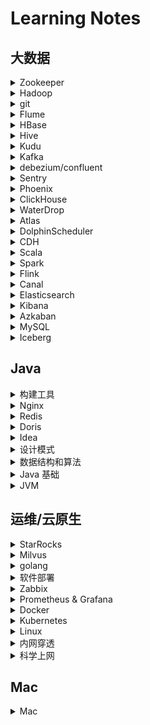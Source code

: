# Learning Notes

## 大数据

<details>
<summary>Zookeeper</summary>

* [Zookeeper3.4.5 分布式安装部署](note/zookeeper/zookeeper分布式安装部署.md)
* [Zookeeper 常用命令行操作](note/zookeeper/zookeeper常用命令行操作.md)
* [Zookeeper 实现分布式锁](note/zookeeper/zookeeper实现分布式锁.md)

</details>

<details>
<summary>Hadoop</summary>

* [Hadoop3.0 完全分部署安装部署](note/hadoop/Hadoop3.0完全分部署安装部署.md)
* [Hadoop 基准测试](note/hadoop/Hadoop基准测试.md)
* [Hadoop 数据迁移](note/hadoop/Hadoop数据迁移.md)

</details>

<details>
<summary>git</summary>

* [git ](note/git/git常用操作.md)
* [git log format](note/git/gitlogformat.md)
* [rpm方式 安装 gitlab](note/gitlab/rpm-gitlab.md)
* [docker方式 安装 gitlab](note/gitlab/docker-gitlab.md)
* [gitlab 关闭注册功能](note/gitlab/gitlab关闭注册功能.md)

</details>

<details>
<summary>Flume</summary>

* [Flume 安装部署](note/flume/Flume安装部署.md)

</details>

<details>
<summary>HBase</summary>

* [HBase 生产环境调优](note/HBase/HBase生产环境调优.md)

</details>

<details>
<summary>Hive</summary>

* [Hive 安装部署](note/hive/Hive安装部署.md)
* [Hive beeline连接](note/hive/Hive-beeline连接.md)
* [Hive 导出 csv 文件](note/hive/Hive导出csv文件.md)
* [Hive drop database删除数据库](note/hive/Hive-Drop-Database删除数据库.md)
* [Unable to instantiate org.apache.hadoop.hive.ql.metadata.SessionHiveMetaStoreClient](note/hive/Hive异常1.md)
* [Hive DDL 数据定义](note/hive/Hive-DDL数据定义.md)
* [Hive 查询](note/hive/Hive查询.md)

</details>

<details>
<summary>Kudu</summary>

* [kudu异常](note/kudu/kudu异常.md)

</details>

<details>
<summary>Kafka</summary>

* [kafka 安装部署](note/kafka/kafka安装部署.md)
* [kafka 常用命令](note/kafka/kafka常用命令.md)
* [kafka 杂谈](note/kafka/kafka杂谈.md)
* [kafka stop 脚本有时候不起作用的原因](note/kafka/kafka-stop脚本有时候不起作用的原因.md)
* [kafka connector rest api](note/kafka/KafkaConnectorRestApi.md)

</details>

<details>
<summary>debezium/confluent</summary>

* [使用 confluent 实现 SqlServer 实时同步数据到 PostGreSql](note/debezium/SqlServer-kafka-pgsql.md)
* [confluent6.0.1 平台搭建](note/debezium/confluent6.0.1平台搭建.md)

</details>

<details>
<summary>Sentry</summary>

* [CDH 安装配置Sentry](note/sentry/CDH安全之Sentry权限管理.md)
* [hue: There are currently no roles defined](note/sentry/sentry异常1.md)

</details>

<details>
<summary>Phoenix</summary>

* [CDH 平台安装 Apache Phoenix](note/phoenix/CDH平台安装Apache-Phoenix.md)

</details>

<details>
<summary>ClickHouse</summary>

* [ClickHouse 入门概述](note/ClickHouse/ClickHouseSummary.md)
* [ClickHouse 安装](note/ClickHouse/ClickHouseInstall.md)
* [ClickHouse 数据类型](note/ClickHouse/ClickHouseDataType.md)
* [ClickHouse 表引擎](note/ClickHouse/ClickHouseTableEngine.md)
* [ClickHouse 表操作](note/ClickHouse/ClickHouseTableOpt.md)

</details>

<details>
<summary>WaterDrop</summary>

* [WaterDrop入门](note/WaterDrop/WaterDrop基本概述.md)
* [Hive to Hdfs](note/WaterDrop/Hive2Hdfs.md)

</details>

<details>
<summary>Atlas</summary>

* [Atlas 安装](note/Atlas/Atlas安装.md)

</details>

<details>
<summary>DolphinScheduler</summary>

* [DolphinScheduler 安装](note/DolphinScheduler/DolphinScheduler安装.md)
* [DolphinScheduler 使用](note/DolphinScheduler/DolphinScheduler使用.md)
* [DolphinScheduler 本地开发环境搭建](note/DolphinScheduler/DolphinScheduler本地开发环境搭建.md)

</details>

<details>
<summary>CDH</summary>

* [CentOS7.3 CDH5.13.3 安装教程](note/cdh/Centos7.3-CDH5.13.3安装教程.md)
* [CentOS7.7 CDH6.2.1 安装教程](note/cdh/Centos7.7-CDH6.2.1安装教程.md)
* [CDH 安装 Hue 连接不上MySQL](note/cdh/CDH安装Hue连接不上MySQL.md)
* [CDH 查询 Hive执行过的SQL语句](note/cdh/CDH查询Hive执行过的SQL语句.md)

</details>

<details>
<summary>Scala</summary>

* [1. scala 变量和数据类型](note/scala/scala变量和数据类型.md)
* [2. scala 流程控制](note/scala/scala流程控制.md)
* [3. scala 函数之-语法](note/scala/scala函数之-语法.md)
* [3. scala 函数之-高阶函数(高阶算子)](note/scala/scala函数之-高阶函数(高阶算子).md)
* [4. scala 函数之-闭包和柯里化](note/scala/scala函数之-闭包和柯里化.md)
* [5. scala 包声明和包导入](note/scala/scala包声明和包导入.md)
* [6. scala 类和对象](note/scala/scala类和对象.md)
* [7. scala 给类取别名](note/scala/scala给类取别名.md)
* [8. scala 的 trait](note/scala/scala的trait.md)
* [9. scala 集合的 map 映射、高阶函数使用、集合的压平、 集合的过滤、集合的简化、集合的折叠、集合的扫描、集合的拉链、集合的迭代器、集合的分组](note/scala/scala集合的map映射等.md)
* [10.scala 模式匹配](note/scala/scala模式匹配match.md)
* [11.scala 部分应用函数与偏函数](note/scala/scala部分应用函数与偏函数.md)
* [12.scala 隐式转换](note/scala/scala隐式转换.md)
* [13.scala 的排序](note/scala/scala的排序.md)
* [14.scala API](note/scala/scala-API.md)
* [15.scala 数组](note/scala/scala数组.md)
* [16.scala 值调用、名调用和控制抽象](note/scala/scala值调用、名调用和控制抽象.md)

</details>

<details>
<summary>Spark</summary>

* [Spark 安装部署](note/spark/Spark安装部署.md)
* [Spark 常用 API](note/spark/Spark常用API.md)
* [Hive on Spark 参数调优](note/spark/HiveOnSpark参数调优.md)
* [Spark Streaming 的 reduceByKeyAndWindow 窗口函数](note/spark/SparkStreaming的reduceByKeyAndWindow窗口函数.md)
* [Spark 任务停止后自动重启](note/spark/Spark任务停止后自动重启.md)
* [Spark源码之-CDH6下Spark2.4写Hive分区表异常](note/spark/Spark源码之-CDH6下Spark2.4写Hive分区表异常.md)
* [Spark 读取HDFS失败](note/spark/Spark读取HDFS失败.md)
* [Spark 读取JDBC数据源优化和源码解析](note/spark/Spark读取JDBC数据源优化.md)
* [Spark 读取JDBC数据Time类型字段异常解析](note/spark/Spark读取JDBC数据Time类型字段异常解析.md)

&nbsp;&nbsp;&nbsp;&nbsp;**Spark 内核**

* [Spark 内核概述(待补充)]()
* [Spark 部署模式](note/spark/spark部署模式/spark部署模式.md)
* [Spark 任务调度机制](note/spark/spark任务调度机制/spark任务调度机制.md)
* [Spark Shuffle解析](note/spark/spark-memory/SparkShuffle解析.md)
* [Spark 内存管理](note/spark/spark-memory/Spark内存管理.md)

&nbsp;&nbsp;&nbsp;&nbsp;**Spark 性能优化和故障处理**

* [Spark 性能优化](note/spark/Spark性能优化和故障处理/Spark性能优化.md)
* [Spark 数据倾斜解决方案](note/spark/Spark性能优化和故障处理/Spark数据倾斜解决方案.md)
* [Spark 问题及解决](note/spark/Spark性能优化和故障处理/Spark问题及解决.md)

</details>

<details>
<summary>Flink</summary>

* [Flink 源码编译和远程debug设置(version: 1.12.7)](note/flink/flink编译.md)
* [Flink on Kubernetes native session mode 源码分析(version: 1.12.7)](note/flink/flink1127-k8s-session.md)
* [Flink 安装部署](note/flink/flink安装部署.md)
* [Flink 构成和提交流程](note/flink/flink架构和提交流程.md)
* [Flink 并行度的划分](note/flink/flink并行度.md)
* [Flink HelloWorld](note/flink/flink-HelloWorld.md)
* [Flink Connectors](note/flink/Connectors.md)
* [Flink Window&amp;时间语义和Watermark](note/flink/Window&时间语义和Watermark.md)
* [Flink ProcessFunction](note/flink/ProcessFunction.md)
* [Flink 多流转换](note/flink/flink多流转换.md)
* [Flink State](note/flink/State.md)
* [Flink CEP](note/flink/CEP.md)
* [Flink 实时同步Oracle数据到Hive](note/flink/Flink实时同步Oracle数据到Hive.md)

---

* [FLink CDC(Standalone)](note/flink/flinkcdc.md)
* [Flink CDC 集成 Iceberg 入湖](note/flink/flinkcdc-iceberg入湖.md)

---

* [Chunjun on K8s 部署](note/flink/ChunjunOnKubernetes(Native).md)

---

* [Flink 搭建本地开发环境](note/flink/flink搭建本地开发环境.md)

</details>

<details>
<summary>Canal</summary>

* [使用 canal 实时监控 mysql 并读取到 Kafka(scala 版)](note/canal/使用canal实时监控mysql并读取到Kafka-scala版.md)

</details>

<details>
<summary>Elasticsearch</summary>

* [Docker 安装Elasticsearch](note/elasticsearch/Docker安装Elasticsearch.md)
* [Elasticsearch 常用操作](note/elasticsearch/Elasticsearch常用操作.md)

</details>

<details>
<summary>Kibana</summary>

* [Docker 安装Kibana](note/kibana/Docker安装Kibana.md)

</details>

<details>
<summary>Azkaban</summary>

* [Azkaban 安装部署](note/Azkaban/Azkaban安装部署.md)
* [Azkaban 迁移机器找不到executor](note/Azkaban/Azkaban迁移机器找不到executor.md)

</details>

<details>
<summary>MySQL</summary>

* [MySQL RMP 安装](note/MySQL/MySQL-RMP安装.md)
* [MariaDB YUM 安装](note/MariaDB/CentOS7安装MariaDB.md)
* [MySQL 常用配置](note/MySQL/MySQL-常用配置.md)
* [MySQL binlog](note/MySQL/binlog.md)
* [MySQL 慢查询日志](note/MySQL/MySQL慢查询日志与分析.md)
* [MySQL 约束](note/MySQL/MySQL约束.md)
* [MySQL基础(尚硅谷宋红康)](note/MySQL/mysql基础.md)
* [MySQL高级(尚硅谷宋红康)](note/MySQL/mysql高级.md)

</details>

<details>
<summary>Iceberg</summary>

* [Iceberg - 01 基本入门](note/iceberg/iceberg-01-install.md)
* [Iceberg - 02 cdc 入湖](note/iceberg/iceberg-02-cdc.md)
* [Iceberg - 03 spark](note/iceberg/iceberg-03-spark.md)
* [Iceberg - 04 基于 Hadoop 的数据存储结构(v2)](note/iceberg/iceberg-04-数据存储格式.md)
* [Iceberg - 05 合并小文件](note/iceberg/iceberg-05-合并小文件.md)

</details>

## Java

<details>
<summary>构建工具</summary>

* [Maven maven-shade-plugin](note/maven/maven-shade-plugin.md)
* [Gradle 安装整合Idea](note/gradle/gradle.md)

</details>

<details>
<summary>Nginx</summary>

- [nginx 基础](note/nginx/nginx基础.md)
- [nginx](note/nginx/nginx.md)
- [nginx常用操作](note/nginx/nginx常用操作.md)
- [alias和root的区别](note/nginx/alias和root的区别.md)
- [nginx转发带有下划线的header异常](note/nginx/nginx转发带有下划线的header异常.md)
- [nginx转发80端口到443](note/nginx/nginx转发80端口到443.md)

</details>

<details>
<summary>Redis</summary>

* [centos7 安装redis](note/redis/安装.md)
* [redis 三主三从搭建](note/redis/三主三从搭建.md)
* [Redis 安装(docker)](note/docker/Docker常用安装.md)
* [redis 数据类型](note/redis/数据类型.md)
* [redis conf详解](note/redis/conf.md)
* [redis 持久化](note/redis/持久化.md)
* [redis 事务](note/redis/事务.md)
* [redis 发布订阅](note/redis/发布订阅.md)
* [redis 主从复制](note/redis/主从复制.md)
* [redis java客户端](note/redis/java客户端.md)
* [redis 数据备份与恢复](note/redis/数据备份与恢复.md)
* [redis 安全](note/redis/安全.md)
* [redis 性能测试](note/redis/性能测试.md)

</details>

<details>
<summary>Doris</summary>

* [Doris 编译安装(填坑)](note/doris/Doris编译安装.md)
* [Doris 备份还原](note/doris/Doris备份还原.md)

</details>

<details>
<summary>Idea</summary>

* [Idea 常用配置](note/idea/idea常用配置.md)

</details>

<details>
<summary>设计模式</summary>

* [设计模式之单例模式](note/设计模式/单例模式.md)
* [设计模式之工厂模式](note/设计模式/工厂模式.md)
* [设计模式之构建者模式](https://github.com/kinoxyz1/design-study/tree/main/src/main/java/com/kino/study/builder)
* [设计模式之代理模式](note/设计模式/代理模式.md)

</details>

<details>
<summary>数据结构和算法</summary>

* [数据结构和算法](https://github.com/KinoMin/coder-base/tree/main/algorithm)

</details>

<details>
<summary>Java 基础</summary>

* [Java 泛型](note/java/泛型.md)
* [Java8](note/java/java8.md)
* [Java日志框架发展史](https://segmentfault.com/a/1190000041842868?utm_source=sf-backlinks)
* [spring6](note/java/spring6.md)

</details>

<details>
<summary>JVM</summary>

<h3> 黑马 </h3>

- [基础篇](note/JVM/黑马/基础篇.md)
- [实战篇](note/JVM/黑马/实战篇.md)
- [高级篇](note/JVM/黑马/高级篇.md)
- [原理篇](note/JVM/黑马/原理篇.md)
- [面试篇](note/JVM/黑马/面试篇.md)

---

<h3> 尚硅谷 </h3>

- [内存与垃圾回收-1.类加载机制](note/JVM/内存与垃圾回收/1.类加载机制.md)
- [内存与垃圾回收-2.运行时数据区和程序计数器](note/JVM/内存与垃圾回收/2.运行时数据区和程序计数器.md)
- [内存与垃圾回收-3.虚拟机栈](note/JVM/内存与垃圾回收/3.虚拟机栈.md)
- [内存与垃圾回收-4.本地方法接口和本地方法栈](note/JVM/内存与垃圾回收/4.本地方法接口和本地方法栈.md)
- [内存与垃圾回收-5.堆](note/JVM/内存与垃圾回收/6.堆.md)
- [内存与垃圾回收-6.方法区](note/JVM/内存与垃圾回收/7.方法区.md)
- [内存与垃圾回收-7.对象的实例化和直接内存](note/JVM/内存与垃圾回收/8.对象的实例化和直接内存.md)
- [内存与垃圾回收-8.执行引擎](note/JVM/内存与垃圾回收/8.执行引擎.md)
- [内存与垃圾回收-9.String Table](note/JVM/内存与垃圾回收/9.String_Table.md)
- [内存与垃圾回收-10.垃圾回收概述和算法](note/JVM/内存与垃圾回收/10.垃圾回收概述和算法.md)
- [内存与垃圾回收-11.垃圾回收相关概念](note/JVM/内存与垃圾回收/11.垃圾回收相关概念.md)
- [内存与垃圾回收-12.垃圾回收器](note/JVM/内存与垃圾回收/12.垃圾回收器.md)
- [字节码与类的加载-1.Class 文件结构](note/JVM/字节码与类的加载/1.Class文件结构.md)
- [字节码与类的加载-2.字节码指令集与解析举例](note/JVM/字节码与类的加载/2.字节码指令集与解析举例.md)
- [字节码与类的加载-3.类的加载过程(类的生命周期)详解](note/JVM/字节码与类的加载/3.类的加载过程(类的生命周期)详解.md)
- [字节码与类的加载-4.再谈类的加载器](note/JVM/字节码与类的加载/4.再谈类的加载器.md)
- [性能监控与调优-1.概述](note/JVM/性能监控与调优/1.概述.md)
- [性能监控与调优-2.JVM监控及诊断工具-命令行](note/JVM/性能监控与调优/2.JVM监控及诊断工具-命令行.md)
- [性能监控与调优-3.JVM监控及诊断工具-GUI](note/JVM/性能监控与调优/3.JVM监控及诊断工具-GUI.md)
- [性能监控与调优-4.JVM运行时参数](note/JVM/性能监控与调优/4.JVM运行时参数.md)
- [性能监控与调优-5.分析GC日志](note/JVM/性能监控与调优/5.分析GC日志.md)
- [性能监控与调优-6.补充:浅堆深堆与内存泄漏](note/JVM/性能监控与调优/6.浅堆深堆与内存泄漏.md)
- [性能监控与调优-7.补充:使用OQL语言查询对象信息](note/JVM/性能监控与调优/7.使用OQL语言查询对象信息.md)

</details>

## 运维/云原生

<details>
<summary>StarRocks</summary>

- [生产事故](note/starrocks/生产事故.md)
- [监控说明](https://forum.mirrorship.cn/t/topic/4639)
- [StarRocks-Profile分析及优化指南](https://forum.mirrorship.cn/t/topic/2367)
- [[查询]Profile分析（非pipeline版本）](https://forum.mirrorship.cn/t/topic/4925/2)
- [StarRocks数据导入--Insert into](https://www.955code.com/1984.html)

</details>

<details>
<summary>Milvus</summary>

- [向量数据库Milvus](note/ai/Milvus-部署.md)

</details>

<details>
<summary>golang</summary>

- [golang 安装](note/golang/install-golang.md)

</details>

<details>
<summary>软件部署</summary>

- [ubuntu部署ftp服务.md](note/软件部署/ubuntu部署ftp服务.md)
- [centos7 nfs](note/软件部署/centos/nfs.md)
- [centos7 sftp](note/软件部署/centos/sftp.md)
- [keepalived](note/软件部署/centos/keepalived.md)

</details>

<details>
<summary>Zabbix</summary>

* [Centos7.7 安装 Zabbix](note/zabbix/Centos7.7安装Zabbix.md)
  * 编译源码安装zabbix4.4
    * [Centos7.7 编译源码安装使用 Zabbix(zabbix-server)](note/zabbix/Centos7.7编译源码安装使用Zabbix(zabbix-server).md)
    * [Centos7.7 编译源码安装使用 Zabbix(zabbix-agent)](note/zabbix/Centos7.7编译源码安装使用Zabbix(zabbix-agent).md)
  * 二进制文件安装使用 Zabbix5.0
    * [Centos7.7 二进制文件安装使用 Zabbix5.0(zabbix-server)](note/zabbix/Centos7.7二进制文件安装使用Zabbix5.0(zabbix-server).md)
    * [Centos7.7 二进制文件安装使用 Zabbix5.0(zabbix-agent)](note/zabbix/Centos7.7二进制文件安装使用Zabbix5.0(zabbix-agent).md)
* [Zabbix5.0 中文乱码](note/zabbix/Zabbix5.0中文乱码.md)
* [Zabbix: 添加被监控主机、创建主机、监控项、触发器、图形和模板](note/zabbix/Zabbix添加被监控主机、创建主机、监控项、触发器、图形和模板.md)
* [Zabbix: 自定义邮件告警](note/zabbix/Zabbix自定义邮件告警.md)

</details>

<details>
<summary>Prometheus & Grafana</summary>

* [Prometheus &amp; Grafana 部署监控](note/prometheus/prometheus.md)
  </details>

<details>
<summary>Docker</summary>

* [CentOS7 YUM安装 docker](note/docker/CentOS7安装Docker.md)
* [CentOS7 离线安装 docker](note/docker/CentOS7离线安装Docker.md)
* [CentOS7 降级 Docker](note/docker/CentOS7降级Docker.md)
* [Docker 常用命令](note/docker/Docker常用命令.md)
* [Docker 镜像](note/docker/Docker镜像.md)
* [Docker 容器数据卷](note/docker/Docker容器数据卷.md)
* [DockerFile 解析](note/docker/DockerFile解析.md)
* [Docker 常用安装](note/docker/Docker常用安装.md)
* [Docker 本地镜像发布到阿里云](note/docker/Docker本地镜像发布到阿里云.md)
* [可视化界面 Portainer](note/docker/Docker可视化界面Portainer.md)
* [再探 Docker 数据卷](note/docker/再探Docker数据卷.md)
* [docker 网络](note/docker/docker网络.md)
* [docker 的 CI/CD](note/docker/docker的CICD.md)
* [docker 常用安装m1版](note/docker/Docker常用安装m1版.md)
* [docker 设置代理](note/docker/docker-proxy.md)

</details>

<details>
<summary>Kubernetes</summary>

* [kubernetes guide](https://jimmysong.io/kubernetes-handbook/)
* [云原生的定义](https://cloudnative.to/blog/cloud-native-culture-not-container/)
* [三种方式部署k8s](note/Kubernetes/k8s部署.md)
* [扩容 K8s](note/Kubernetes/k8s扩容.md)
* [命令自动补全](note/Kubernetes/命令自动补全.md)
* [使用秘钥从私有仓库下载镜像](note/Kubernetes/使用秘钥从私有仓库下载镜像.md)
* [first k8s容器化应用](note/Kubernetes/第一个k8s容器化应用.md)
* [Kubernetes Token过期的问题](note/Kubernetes/解决K8S-Token过期的问题.md)
* [Kubernetes YAML文件配置详解](note/Kubernetes/k8s-YAML文件配置详解.md)
* [Kubernetes 常用操作命令](note/Kubernetes/k8s常用操作命令.md)
* [Kubernetes 部署 Dashboard](note/Kubernetes/k8s-dashboard.md)
* [Kubernetes 工作负载 | Pod实践](note/Kubernetes/k8s-pod.md)
* [Kubernetes 工作负载 | Deployment实践](note/Kubernetes/k8s-Deployment.md)
* [Kubernetes 工作负载 | 服务网络和负载均衡](note/Kubernetes/k8s-Service.md)
* [Kubernetes 工作负载 | RS、RC、DaemonSet、StatefulSet、Job、CronJob实践](note/Kubernetes/k8s-RS&RC.md)
* [Kubernetes 存储 | 卷的实践](note/Kubernetes/volume.md)
* [Kubernetes 权限](note/Kubernetes/k8s-权限.md)
* [Kubernetes helm](note/Kubernetes/k8s-helm.md)
* [Kubernetes 常用服务部署](note/Kubernetes/常用服务部署.md)
* [Kubernetes devops](note/Kubernetes/基于k8s的DevOps.md)
* [Jenkins 动态感知部署](note/Kubernetes/动态感知部署.md)
* [Kubernetes 更换证书](https://www.jianshu.com/p/4c9581b69ee2)
* [Kubernetes context 上下文配置](note/Kubernetes/k8s-context管理.md)

---

**旧版**

* [Kubernetes label](note/Kubernetes/k8s-label.md)
* [Kubernetes Volume挂载相关](note/Kubernetes/k8s-Volume.md)
* [Kubernetes 特殊 Volume](note/Kubernetes/k8s-特殊Volume.md)
* [Kubernetes PodPreset预设置](note/Kubernetes/k8s-PodPreset预设置.md)
* [Kubernetes 副本机制和水平扩展&amp;滚动更新](note/Kubernetes/k8s-副本机制和水平扩展&滚动更新.md)
* [Kubernetes Controller](note/Kubernetes/k8s-Controller.md)
* [Kubernetes statefulset](note/Kubernetes/k8s-statefulset.md)
* [Kubernetes DaemonSet](note/Kubernetes/k8s-DaemonSet.md)
* [Kubernetes job](note/Kubernetes/k8s-job.md)
* [Kubernetes cronjob](note/Kubernetes/k8s-cronjob.md)
* [Kubernetes Ingress](note/Kubernetes/k8s-Ingress.md)
* [Kubernetes NFS-PV-PVC](note/Kubernetes/k8s-NFS-PV-PVC.md)
* [Kubernetes 部署Java](note/Kubernetes/k8s-部署Java.md)
* [Kubernetes 声明PodPreset异常](note/Kubernetes/k8s-声明PodPreset异常.md)
* [Kubernetes 常见问题](note/Kubernetes/k8s常见问题.md)
* [Kubernetes 链路整合(待补完)](note/Kubernetes/install-all.md)

</details>

<details>
<summary>Linux</summary>

* [Linux 基础](note/linux/Linux基础/linux基础.md)
* [Shell 编程](note/linux/Shell编程/shell编程.md)
* [开机、重启和用户登录注销](/note/linux/Linux用户管理/开机、重启和用户登录注销.md)
* [linux 常用操作命令](note/linux/常用指令.md)
* [This account is currently not available（用户当前不可用）](note/linux/用户当前不可用.md)
* [Linux 集群时间同步](note/linux/CentOS集群时间同步.md)
* [Linux 修改主机和IP](note/centos/CentOS修改主机和IP.md)
* [Linux 更换镜像源](note/centos/更换镜像源.md)
* [Linux 安装 JDK](note/linux/CentOS安装JDK.md)
* [Linux 集群分发脚本](note/linux/Linux集群分发脚本.md)
* [Linux 下卸载 MySQL](note/linux/Linux下卸载MySQL.md)
* [kill pid 和 kill -9 pid 的区别](note/linux/kill-pid.md)
* [frp+openvpn+docker 搭建](note/linux/openvpn.md)
* [curl使用指南](note/linux/curl使用指南.md)
* [大数据常用软件部署总结](note/linux/大数据常用软件部署总结.md)

</details>

<details>
<summary>内网穿透</summary>

* [内网穿透-暴露内网端口](note/内网穿透/暴露内网端口.md)
* [内网穿透-frp开启web服务](note/内网穿透/frp开启web服务.md)

</details>

<details>
<summary>科学上网</summary>

* [科学上网指南](note/科学上网/科学上网指南.md)
* [Centos7.x科学上网](note/科学上网/centos7科学上网.md)

</details>

## Mac

<details>
<summary>Mac</summary>

* [mac iterm2 安装 lrzsz](note/mac/install—lrzsz.md)
* [mac iterm2 批量删除主题](note/mac/delete主题.md)
* [mac 自动登录服务器](note/mac/自动登录服务器.md)
* [mac oh-my-zsh](note/mac/ohmyzsh.md)

</details>
